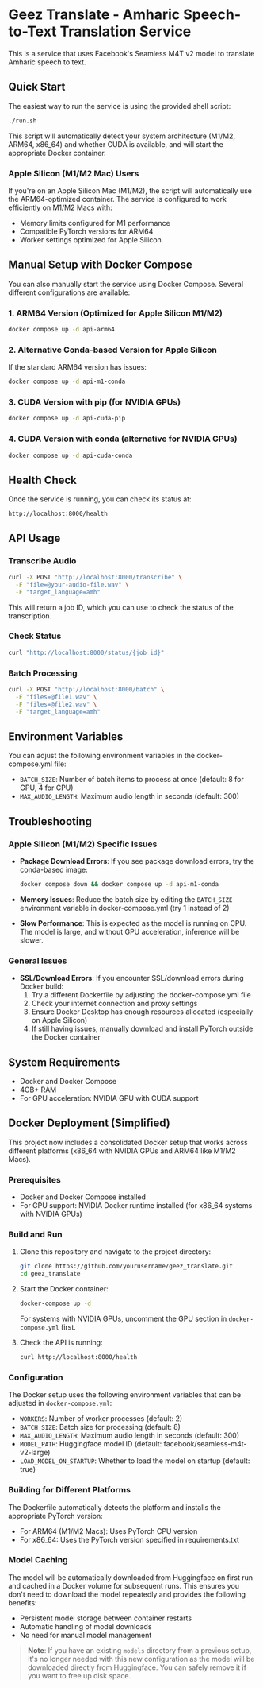 # Geez Translate - Amharic Speech-to-Text Translation Service

This is a service that uses Facebook's Seamless M4T v2 model to translate Amharic speech to text.

## Quick Start

The easiest way to run the service is using the provided shell script:

```bash
./run.sh
```

This script will automatically detect your system architecture (M1/M2, ARM64, x86_64) and whether CUDA is available, and will start the appropriate Docker container.

### Apple Silicon (M1/M2 Mac) Users

If you're on an Apple Silicon Mac (M1/M2), the script will automatically use the ARM64-optimized container. The service is configured to work efficiently on M1/M2 Macs with:

- Memory limits configured for M1 performance
- Compatible PyTorch versions for ARM64
- Worker settings optimized for Apple Silicon

## Manual Setup with Docker Compose

You can also manually start the service using Docker Compose. Several different configurations are available:

### 1. ARM64 Version (Optimized for Apple Silicon M1/M2)

```bash
docker compose up -d api-arm64
```

### 2. Alternative Conda-based Version for Apple Silicon

If the standard ARM64 version has issues:

```bash
docker compose up -d api-m1-conda
```

### 3. CUDA Version with pip (for NVIDIA GPUs)

```bash
docker compose up -d api-cuda-pip
```

### 4. CUDA Version with conda (alternative for NVIDIA GPUs)

```bash
docker compose up -d api-cuda-conda
```

## Health Check

Once the service is running, you can check its status at:

```
http://localhost:8000/health
```

## API Usage

### Transcribe Audio

```bash
curl -X POST "http://localhost:8000/transcribe" \
  -F "file=@your-audio-file.wav" \
  -F "target_language=amh"
```

This will return a job ID, which you can use to check the status of the transcription.

### Check Status

```bash
curl "http://localhost:8000/status/{job_id}"
```

### Batch Processing

```bash
curl -X POST "http://localhost:8000/batch" \
  -F "files=@file1.wav" \
  -F "files=@file2.wav" \
  -F "target_language=amh"
```

## Environment Variables

You can adjust the following environment variables in the docker-compose.yml file:

- `BATCH_SIZE`: Number of batch items to process at once (default: 8 for GPU, 4 for CPU)
- `MAX_AUDIO_LENGTH`: Maximum audio length in seconds (default: 300)

## Troubleshooting

### Apple Silicon (M1/M2) Specific Issues

- **Package Download Errors**: If you see package download errors, try the conda-based image:
  ```bash
  docker compose down && docker compose up -d api-m1-conda
  ```

- **Memory Issues**: Reduce the batch size by editing the `BATCH_SIZE` environment variable in docker-compose.yml (try 1 instead of 2)

- **Slow Performance**: This is expected as the model is running on CPU. The model is large, and without GPU acceleration, inference will be slower.

### General Issues

- **SSL/Download Errors**: If you encounter SSL/download errors during Docker build:
  1. Try a different Dockerfile by adjusting the docker-compose.yml file
  2. Check your internet connection and proxy settings 
  3. Ensure Docker Desktop has enough resources allocated (especially on Apple Silicon)
  4. If still having issues, manually download and install PyTorch outside the Docker container

## System Requirements

- Docker and Docker Compose
- 4GB+ RAM
- For GPU acceleration: NVIDIA GPU with CUDA support 

## Docker Deployment (Simplified)

This project now includes a consolidated Docker setup that works across different platforms (x86_64 with NVIDIA GPUs and ARM64 like M1/M2 Macs).

### Prerequisites

- Docker and Docker Compose installed
- For GPU support: NVIDIA Docker runtime installed (for x86_64 systems with NVIDIA GPUs)

### Build and Run

1. Clone this repository and navigate to the project directory:
   ```bash
   git clone https://github.com/yourusername/geez_translate.git
   cd geez_translate
   ```

2. Start the Docker container:
   ```bash
   docker-compose up -d
   ```
   
   For systems with NVIDIA GPUs, uncomment the GPU section in `docker-compose.yml` first.

3. Check the API is running:
   ```bash
   curl http://localhost:8000/health
   ```

### Configuration

The Docker setup uses the following environment variables that can be adjusted in `docker-compose.yml`:

- `WORKERS`: Number of worker processes (default: 2)
- `BATCH_SIZE`: Batch size for processing (default: 8)
- `MAX_AUDIO_LENGTH`: Maximum audio length in seconds (default: 300)
- `MODEL_PATH`: Huggingface model ID (default: facebook/seamless-m4t-v2-large)
- `LOAD_MODEL_ON_STARTUP`: Whether to load the model on startup (default: true)

### Building for Different Platforms

The Dockerfile automatically detects the platform and installs the appropriate PyTorch version:
- For ARM64 (M1/M2 Macs): Uses PyTorch CPU version
- For x86_64: Uses the PyTorch version specified in requirements.txt

### Model Caching

The model will be automatically downloaded from Huggingface on first run and cached in a Docker volume for subsequent runs. This ensures you don't need to download the model repeatedly and provides the following benefits:

- Persistent model storage between container restarts
- Automatic handling of model downloads
- No need for manual model management

> **Note**: If you have an existing `models` directory from a previous setup, it's no longer needed with this new configuration as the model will be downloaded directly from Huggingface. You can safely remove it if you want to free up disk space. 